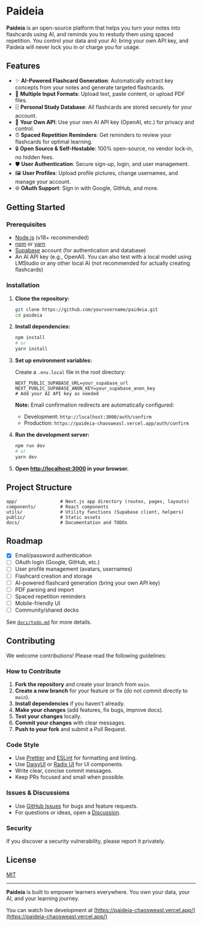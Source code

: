 # Paideia

**Paideia** is an open-source platform that helps you turn your notes into flashcards using AI, and reminds you to restudy them using spaced repetition. You control your data and your AI: bring your own API key, and Paideia will never lock you in or charge you for usage.

## Features

- ✨ **AI-Powered Flashcard Generation**: Automatically extract key concepts from your notes and generate targeted flashcards.
- 📄 **Multiple Input Formats**: Upload text, paste content, or upload PDF files.
- 🗄️ **Personal Study Database**: All flashcards are stored securely for your account.
- 🔑 **Your Own API**: Use your own AI API key (OpenAI, etc.) for privacy and control.
- ⏰ **Spaced Repetition Reminders**: Get reminders to review your flashcards for optimal learning.
- 🔒 **Open Source & Self-Hostable**: 100% open-source, no vendor lock-in, no hidden fees.
- 🛡️ **User Authentication**: Secure sign-up, login, and user management.
- 🖼️ **User Profiles**: Upload profile pictures, change usernames, and manage your account.
- 🌐 **OAuth Support**: Sign in with Google, GitHub, and more.

## Getting Started

### Prerequisites

- [Node.js](https://nodejs.org/) (v18+ recommended)
- [npm](https://www.npmjs.com/) or [yarn](https://yarnpkg.com/)
- [Supabase](https://supabase.com/) account (for authentication and database)
- An AI API key (e.g., OpenAI). You can also test with a local model using LMStudio or any other local AI (not recommended for actually creating flashcards)

### Installation

1. **Clone the repository:**

   ```sh
   git clone https://github.com/yourusername/paideia.git
   cd paideia
   ```

2. **Install dependencies:**

   ```sh
   npm install
   # or
   yarn install
   ```

3. **Set up environment variables:**

   Create a `.env.local` file in the root directory:

   ```
   NEXT_PUBLIC_SUPABASE_URL=your_supabase_url
   NEXT_PUBLIC_SUPABASE_ANON_KEY=your_supabase_anon_key
   # Add your AI API key as needed
   ```

   **Note:** Email confirmation redirects are automatically configured:
   - Development: `http://localhost:3000/auth/confirm`
   - Production: `https://paideia-chaosweasl.vercel.app/auth/confirm`

4. **Run the development server:**

   ```sh
   npm run dev
   # or
   yarn dev
   ```

5. **Open [http://localhost:3000](http://localhost:3000) in your browser.**

## Project Structure

```
app/                # Next.js app directory (routes, pages, layouts)
components/         # React components
utils/              # Utility functions (Supabase client, helpers)
public/             # Static assets
docs/               # Documentation and TODOs
```

## Roadmap

- [x] Email/password authentication
- [ ] OAuth login (Google, GitHub, etc.)
- [ ] User profile management (avatars, usernames)
- [ ] Flashcard creation and storage
- [ ] AI-powered flashcard generation (bring your own API key)
- [ ] PDF parsing and import
- [ ] Spaced repetition reminders
- [ ] Mobile-friendly UI
- [ ] Community/shared decks

See [`docs/todo.md`](docs/todo.md) for more details.

## Contributing

We welcome contributions! Please read the following guidelines:

### How to Contribute

1. **Fork the repository** and create your branch from `main`.
2. **Create a new branch** for your feature or fix (do not commit directly to `main`).
3. **Install dependencies** if you haven't already.
4. **Make your changes** (add features, fix bugs, improve docs).
5. **Test your changes** locally.
6. **Commit your changes** with clear messages.
7. **Push to your fork** and submit a Pull Request.

### Code Style

- Use [Prettier](https://prettier.io/) and [ESLint](https://eslint.org/) for formatting and linting.
- Use [DaisyUI](https://daisyui.com/) or [Radix UI](https://www.radix-ui.com/) for UI components.
- Write clear, concise commit messages.
- Keep PRs focused and small when possible.

### Issues & Discussions

- Use [GitHub Issues](https://github.com/chaosweasl/paideia/issues) for bugs and feature requests.
- For questions or ideas, open a [Discussion](https://github.com/chaosweasl/paideia/discussions).

### Security

If you discover a security vulnerability, please report it privately.

## License

[MIT](LICENSE)

---

**Paideia** is built to empower learners everywhere. You own your data, your AI, and your learning journey.

You can watch live development at [https://paideia-chaosweasl.vercel.app/](https://paideia-chaosweasl.vercel.app/)
